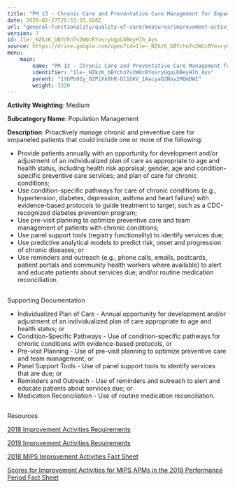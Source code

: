 ```yaml
---
title: "PM 13 - Chronic Care and Preventative Care Management for Empaneled Patients"
date: 2020-02-27T20:53:15.828Z
url: "general-functionality/quality-of-care/measures/improvement-activities-measures/2018-improvement-activities/pm-13-chronic-care-and-preventative-care-management-for-empaneled-patients.html"
version: 7
id: 1le-_NZkzK_bBYchn7v2WUcRYosryUgpLDBeyHlh_Ays
source: https://drive.google.com/open?id=1le-_NZkzK_bBYchn7v2WUcRYosryUgpLDBeyHlh_Ays
menu:
    main:
        name: "PM 13 - Chronic Care and Preventative Care Management for Empaneled Patients"
        identifier: "1le-_NZkzK_bBYchn7v2WUcRYosryUgpLDBeyHlh_Ays"
        parent: "1YbPb92y_0ZPiXk8hR-D11GKV_1AacyaOZNnv2MQmDWI"
        weight: 3320
---
```









**Activity Weighting**: Medium

**Subcategory Name**: Population Management

**Description**: Proactively manage chronic and preventive care for empaneled patients that could include one or more of the following:

* Provide patients annually with an opportunity for development and/or adjustment of an individualized plan of care as appropriate to age and health status, including health risk appraisal; gender, age and condition-specific preventive care services; and plan of care for chronic conditions;
* Use condition-specific pathways for care of chronic conditions (e.g., hypertension, diabetes, depression, asthma and heart failure) with evidence-based protocols to guide treatment to target; such as a CDC-recognized diabetes prevention program;
* Use pre-visit planning to optimize preventive care and team management of patients with chronic conditions;
* Use panel support tools (registry functionality) to identify services due;
* Use predictive analytical models to predict risk, onset and progression of chronic diseases; or
* Use reminders and outreach (e.g., phone calls, emails, postcards, patient portals and community health workers where available) to alert and educate patients about services due; and/or routine medication reconciliation.







## 

Supporting Documentation

* Individualized Plan of Care - Annual opportunity for development and/or adjustment of an individualized plan of care appropriate to age and health status; or 
* Condition-Specific Pathways - Use of condition-specific pathways for chronic conditions with evidence-based protocols, or 
* Pre-visit Planning - Use of pre-visit planning to optimize preventive care and team management; or 
* Panel Support Tools - Use of panel support tools to identify services that are due; or 
* Reminders and Outreach - Use of reminders and outreach to alert and educate patients about services due; or 
* Medication Reconciliation - Use of routine medication reconciliation.







## 

Resources

[2018 Improvement Activities Requirements](https://qpp.cms.gov/mips/improvement-activities?py=2018)

[2019 Improvement Activities Requirements](https://qpp.cms.gov/mips/improvement-activities?py=2019)

[2018 MIPS Improvement Activities Fact Sheet](https://qpp.cms.gov/resource/2018%20MIPS%20Improvement%20Activities%20Fact%20Sheet)

[Scores for Improvement Activities for MIPS APMs in the 2018 Performance Period Fact Sheet](https://qpp.cms.gov/resource/2018%20MIPS%20APMs%20improvement%20Activities%20scores%20fact%20sheet)

